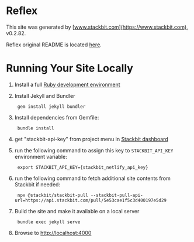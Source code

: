 # Reflex

This site was generated by [www.stackbit.com](https://www.stackbit.com), v0.2.82.

Reflex original README is located [here](./README.theme.md).

# Running Your Site Locally

1. Install a full [Ruby development environment](https://jekyllrb.com/docs/installation/)

1. Install Jekyll and Bundler

        gem install jekyll bundler

1. Install dependencies from Gemfile:

        bundle install

1. get "stackbit-api-key" from project menu in [Stackbit dashboard](https://app.stackbit.com/dashboard)

1. run the following command to assign this key to `STACKBIT_API_KEY` environment variable:

        export STACKBIT_API_KEY={stackbit_netlify_api_key}

1. run the following command to fetch additional site contents from Stackbit if needed:

        npx @stackbit/stackbit-pull --stackbit-pull-api-url=https://api.stackbit.com/pull/5e53cae1f5c3d400197e5d29

1. Build the site and make it available on a local server

        bundle exec jekyll serve

1. Browse to [http://localhost:4000](http://localhost:4000)

